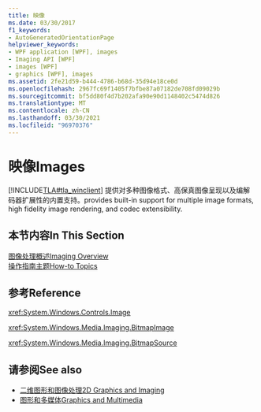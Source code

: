 ```yaml
---
title: 映像
ms.date: 03/30/2017
f1_keywords:
- AutoGeneratedOrientationPage
helpviewer_keywords:
- WPF application [WPF], images
- Imaging API [WPF]
- images [WPF]
- graphics [WPF], images
ms.assetid: 2fe21d59-b444-4786-b68d-35d94e18ce0d
ms.openlocfilehash: 2967fc69f1405f7bfbe87a07182de708fd09029b
ms.sourcegitcommit: bf5dd80f4d7b202afa90e90d1148402c5474d826
ms.translationtype: MT
ms.contentlocale: zh-CN
ms.lasthandoff: 03/30/2021
ms.locfileid: "96970376"
---
```

# <a name="images"></a><span data-ttu-id="208c9-102">映像</span><span class="sxs-lookup"><span data-stu-id="208c9-102">Images</span></span>
[!INCLUDE[TLA#tla_winclient](../../../includes/tlasharptla-winclient-md.md)] <span data-ttu-id="208c9-103">提供对多种图像格式、高保真图像呈现以及编解码器扩展性的内置支持。</span><span class="sxs-lookup"><span data-stu-id="208c9-103">provides built-in support for multiple image formats, high fidelity image rendering, and codec extensibility.</span></span>  
  
## <a name="in-this-section"></a><span data-ttu-id="208c9-104">本节内容</span><span class="sxs-lookup"><span data-stu-id="208c9-104">In This Section</span></span>  
 [<span data-ttu-id="208c9-105">图像处理概述</span><span class="sxs-lookup"><span data-stu-id="208c9-105">Imaging Overview</span></span>](imaging-overview.md)  
 [<span data-ttu-id="208c9-106">操作指南主题</span><span class="sxs-lookup"><span data-stu-id="208c9-106">How-to Topics</span></span>](imaging-how-to-topics.md)  
  
## <a name="reference"></a><span data-ttu-id="208c9-107">参考</span><span class="sxs-lookup"><span data-stu-id="208c9-107">Reference</span></span>  
 <xref:System.Windows.Controls.Image>  
  
 <xref:System.Windows.Media.Imaging.BitmapImage>  
  
 <xref:System.Windows.Media.Imaging.BitmapSource>  
  
## <a name="see-also"></a><span data-ttu-id="208c9-108">请参阅</span><span class="sxs-lookup"><span data-stu-id="208c9-108">See also</span></span>

- [<span data-ttu-id="208c9-109">二维图形和图像处理</span><span class="sxs-lookup"><span data-stu-id="208c9-109">2D Graphics and Imaging</span></span>](../advanced/optimizing-performance-2d-graphics-and-imaging.md)
- [<span data-ttu-id="208c9-110">图形和多媒体</span><span class="sxs-lookup"><span data-stu-id="208c9-110">Graphics and Multimedia</span></span>](index.md)
